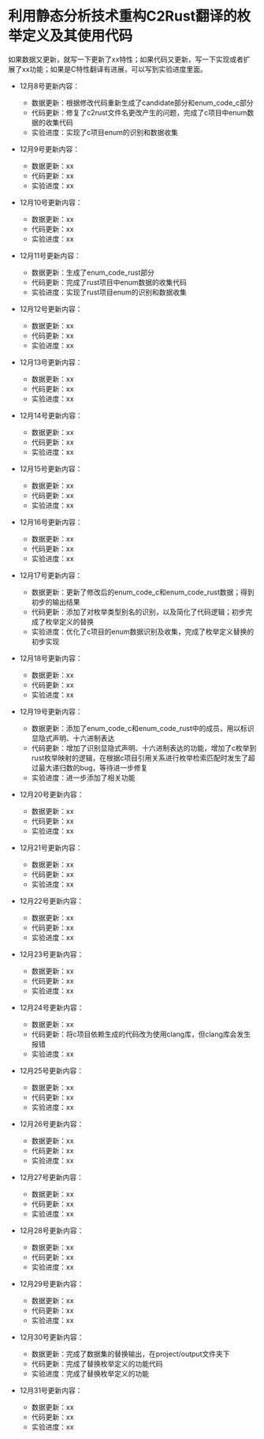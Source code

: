 # 利用静态分析技术重构C2Rust翻译的枚举定义及其使用代码
如果数据又更新，就写一下更新了xx特性；如果代码又更新，写一下实现或者扩展了xx功能；如果是C特性翻译有进展，可以写到实验进度里面。

- 12月8号更新内容：
  - 数据更新：根据修改代码重新生成了candidate部分和enum_code_c部分
  - 代码更新：修复了c2rust文件名更改产生的问题，完成了c项目中enum数据的收集代码
  - 实验进度：实现了c项目enum的识别和数据收集

- 12月9号更新内容：
  - 数据更新：xx
  - 代码更新：xx
  - 实验进度：xx

- 12月10号更新内容：
  - 数据更新：xx
  - 代码更新：xx
  - 实验进度：xx

- 12月11号更新内容：
  - 数据更新：生成了enum_code_rust部分
  - 代码更新：完成了rust项目中enum数据的收集代码
  - 实验进度：实现了rust项目enum的识别和数据收集

- 12月12号更新内容：
  - 数据更新：xx
  - 代码更新：xx
  - 实验进度：xx

- 12月13号更新内容：
  - 数据更新：xx
  - 代码更新：xx
  - 实验进度：xx

- 12月14号更新内容：
  - 数据更新：xx
  - 代码更新：xx
  - 实验进度：xx

- 12月15号更新内容：
  - 数据更新：xx
  - 代码更新：xx
  - 实验进度：xx

- 12月16号更新内容：
  - 数据更新：xx
  - 代码更新：xx
  - 实验进度：xx

- 12月17号更新内容：
  - 数据更新：更新了修改后的enum_code_c和enum_code_rust数据；得到初步的输出结果
  - 代码更新：添加了对枚举类型别名的识别，以及简化了代码逻辑；初步完成了枚举定义的替换
  - 实验进度：优化了c项目的enum数据识别及收集，完成了枚举定义替换的初步实现

- 12月18号更新内容：
  - 数据更新：xx
  - 代码更新：xx
  - 实验进度：xx

- 12月19号更新内容：
  - 数据更新：添加了enum_code_c和enum_code_rust中的成员，用以标识显隐式声明、十六进制表达
  - 代码更新：增加了识别显隐式声明、十六进制表达的功能，增加了c枚举到rust枚举映射的逻辑，在根据c项目引用关系进行枚举检索匹配时发生了超过最大递归数的bug，等待进一步修复
  - 实验进度：进一步添加了相关功能

- 12月20号更新内容：
  - 数据更新：xx
  - 代码更新：xx
  - 实验进度：xx

- 12月21号更新内容：
  - 数据更新：xx
  - 代码更新：xx
  - 实验进度：xx

- 12月22号更新内容：
  - 数据更新：xx
  - 代码更新：xx
  - 实验进度：xx

- 12月23号更新内容：
  - 数据更新：xx
  - 代码更新：xx
  - 实验进度：xx

- 12月24号更新内容：
  - 数据更新：xx
  - 代码更新：将c项目依赖生成的代码改为使用clang库，但clang库会发生报错
  - 实验进度：xx

- 12月25号更新内容：
  - 数据更新：xx
  - 代码更新：xx
  - 实验进度：xx

- 12月26号更新内容：
  - 数据更新：xx
  - 代码更新：xx
  - 实验进度：xx

- 12月27号更新内容：
  - 数据更新：xx
  - 代码更新：xx
  - 实验进度：xx

- 12月28号更新内容：
  - 数据更新：xx
  - 代码更新：xx
  - 实验进度：xx

- 12月29号更新内容：
  - 数据更新：xx
  - 代码更新：xx
  - 实验进度：xx

- 12月30号更新内容：
  - 数据更新：完成了数据集的替换输出，在project/output文件夹下
  - 代码更新：完成了替换枚举定义的功能代码
  - 实验进度：完成了替换枚举定义的功能

- 12月31号更新内容：
  - 数据更新：xx
  - 代码更新：xx
  - 实验进度：xx
